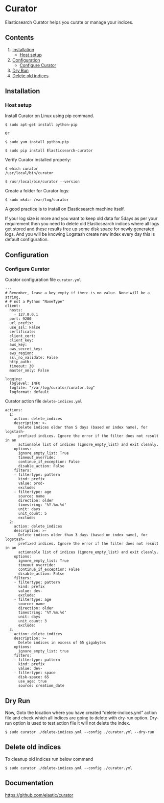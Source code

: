 # Curator

Elasticsearch Curator helps you curate or manage your indices.

## Contents

1. [Installation](#installation)
   * [Host setup](#host-setup)
2. [Configuration](#configuration)
   * [Configure Curator](#configure-curator)
3. [Dry Run](#dry-run)
4. [Delete old indices](#delete-old-indices)

## Installation

### Host setup
Install Curator on Linux using pip command.
```console
$ sudo apt-get install python-pip

Or

$ sudo yum install python-pip

$ sudo pip install Elasticsearch-curator
```

Verify Curator installed properly:
```console
$ which curator
/usr/local/bin/curator

$ /usr/local/bin/curator --version
```

Create a folder for Curator logs:
```console
$ sudo mkdir /var/log/curator
```

A good practice is to install on Elasticsearch machine itself.

If your log size is more and you want to keep old data for 5days as per your requirement then you need to delete old Elasticsearch indices where all logs get stored and these results free up some disk space for newly generated logs. And you will be knowing Logstash create new index every day this is default configuration.


## Configuration

### Configure Curator

Curator configuration file `curator.yml`
```console
---
# Remember, leave a key empty if there is no value. None will be a string,
# # not a Python "NoneType"
client:
  hosts:
    - 127.0.0.1
  port: 9200
  url_prefix:
  use_ssl: False
  certificate:
  client_cert:
  client_key:
  aws_key:
  aws_secret_key:
  aws_region:
  ssl_no_validate: False
  http_auth:
  timeout: 30
  master_only: False

logging:
  loglevel: INFO
  logfile: "/var/log/curator/curator.log"
  logformat: default
```

Curator action file `delete-indices.yml`
```console
actions:
  1:
    action: delete_indices
    description: >-
      Delete indices older than 5 days (based on index name), for logstash-
      prefixed indices. Ignore the error if the filter does not result in an
      actionable list of indices (ignore_empty_list) and exit cleanly.
    options:
      ignore_empty_list: True
      timeout_override:
      continue_if_exception: False
      disable_action: False
    filters:
    - filtertype: pattern
      kind: prefix
      value: prod-
      exclude:
    - filtertype: age
      source: name
      direction: older
      timestring: '%Y.%m.%d'
      unit: days
      unit_count: 5
      exclude:
  2:
    action: delete_indices
    description: >-
      Delete indices older than 3 days (based on index name), for logstash-
      prefixed indices. Ignore the error if the filter does not result in an
      actionable list of indices (ignore_empty_list) and exit cleanly.
    options:
      ignore_empty_list: True
      timeout_override:
      continue_if_exception: False
      disable_action: False
    filters:
    - filtertype: pattern
      kind: prefix
      value: dev-
      exclude:
    - filtertype: age
      source: name
      direction: older
      timestring: '%Y.%m.%d'
      unit: days
      unit_count: 3
      exclude:
  3:
    action: delete_indices
    description: >-
      Delete indices in excess of 65 gigabytes
    options:
      ignore_empty_list: true
    filters:
    - filtertype: pattern
      kind: prefix
      value: dev-
    - filtertype: space
      disk-space: 65
      use_age: true
      source: creation_date
```

## Dry Run

Now, Goto the location where you have created “delete-indices.yml” action file and check which all indices are going to delete with dry-run option. Dry-run option is used to test action file it will not delete the index.

```console
$ sudo curator ./delete-indices.yml --config ./curator.yml --dry-run
```

## Delete old indices
To cleanup old indices run below command
```console
$ sudo curator ./delete-indices.yml --config ./curator.yml
```

## Documentation

https://github.com/elastic/curator
